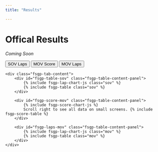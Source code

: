 ```yaml
---
title: "Results"

---
```


# Offical Results

_Coming Soon_

<div class="fsgp-tab-container">
    <div class="fsgp-tab-buttons">
        <button class="fsgp-tab-button active" onclick="showFsgpTab('fsgp-table-sov')">SOV Laps</button>
        <button class="fsgp-tab-button" onclick="showFsgpTab('fsgp-score-mov')">MOV Score</button>
        <button class="fsgp-tab-button" onclick="showFsgpTab('fsgp-laps-mov')">MOV Laps</button>
    </div>

    <div class="fsgp-tab-content">
        <div id="fsgp-table-sov" class="fsgp-table-content-panel">
            {% include fsgp-lap-chart-js class="sov" %}
			{% include fsgp-table class="sov" %} 
        </div>

        <div id="fsgp-score-mov" class="fsgp-table-content-panel">
			{% include fsgp-score-chart-js %}
			Scroll right to see all data on small screens. {% include fsgp-score-table %} 
        </div>

        <div id="fsgp-laps-mov" class="fsgp-table-content-panel">
            {% include fsgp-lap-chart-js class="mov" %}
			{% include fsgp-table class="mov" %} 
        </div>
    </div>
</div>


